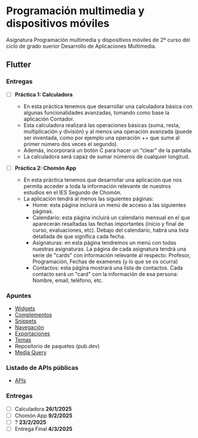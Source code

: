 # Programación multimedia y dispositivos móviles
Asignatura Programación multimedia y dispositivos móviles de 2º curso del ciclo de grado suerior Desarrollo de Aplicaciones Multimedia.

## Flutter

### Entregas

- [ ] **Práctica 1: Calculadora**
  - En esta práctica tenemos que desarrollar una calculadora básica con algunas funcionalidades avanzadas, tomando como base la aplicación Contador.
  - Esta calculadora realizará las operaciones básicas (suma, resta, multiplicación y división) y al menos una operación avanzada (puede ser inventada, como por ejemplo una operación ++ que sume al primer número dos veces el segundo). 
  - Además, incorporará un botón C para hacer un "clear" de la pantalla.
  - La calculadora será capaz de sumar números de cualquier longitud.
  
- [ ] **Práctica 2: Chomón App**
  - En esta práctica tenemos que desarrollar una aplicación que nos permita acceder a toda la información relevante de nuestros estudios en el IES Segundo de Chomón.
  - La aplicación tendrá al menos las siguientes páginas:
    - Home: esta página incluirá un menú de acceso a las siguientes páginas.
	- Calendario: esta página incluirá un calendario mensual en el que aparecerán resaltadas las fechas importantes (inicio y final de curso, evaluaciones, etc). Debajo del calendario, habrá una lista detallada de que significa cada fecha.
	- Asignaturas: en esta página tendremos un menú con todas nuestras asignaturas. La página de cada asignatura tendrá una serie de "cards" con información relevante al respecto: Profesor, Programación, Fechas de examenes (y lo que se os ocurra)
	- Contactos: esta página mostrará una lista de contactos. Cada contacto será un "card" con la información de esa persona: Nombre, email, teléfono, etc.


### Apuntes

- [Widgets](WIDGETS.md)
- [Complementos](COMPLEMENTOS.md)
- [Snippets](SNIPPETS.md)
- [Navegación](NAVEGACION.md)
- [Exportaciones](EXPORTACIONES.md)
- [Temas](TEMAS.md)
- Repositorio de paquetes (pub.dev)
- [Media Query](MEDIA_QUERY.md)

### Listado de APIs públicas

- [APIs](https://github.com/public-apis/public-apis?tab=readme-ov-file)

### Entregas

- [ ] Calculadora **26/1/2025**
- [ ] Chomón App **9/2/2025**
- [ ] ? **23/2/2025**
- [ ] Entrega Final **4/3/2025**
